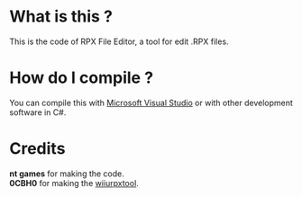 # What is this ?
This is the code of RPX File Editor, a tool for edit .RPX files.

# How do I compile ? 
You can compile this with [Microsoft Visual Studio](https://visualstudio.microsoft.com/) or with other development software in C#.

# Credits
**nt games** for making the code.    
**0CBH0** for making the [wiiurpxtool](https://github.com/0CBH0/wiiurpxtool).
